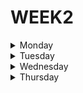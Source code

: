 # WEEK2

<details>
  
<summary> Monday </summary>
  
**1. Who Likes It? exercise**
  
For this exercise we must implement a function that takes an array where the names of our users are stored and returns on the screen the names that interact in each line.

```javascript
function likes(names) {
  if(names.length == 0) 
  return 'no one likes this';
  
  if(names.length == 1)
  return names[0] + ' likes this';
  
  if(names.length == 2)
  return names[0] + ' and ' + names[1] + ' like this';
  
  if(names.length == 3)
  return names[0] + ', ' + names[1] + ' and ' + names[2] + ' like this'; 
  
  if(names.length > 3)
  return names[0] + ', ' + names[1] + ' and ' + (names.length - 2) + ' others like this';
}
```

**2. Bit Counting exercise**
  
Write a function that takes an integer as input, and returns the number of bits that are equal to one in the binary representation of that number. You can guarantee that input is non-negative.


```javascript
  var countBits = function(n) {
  let bit = 0;
  let binary = n.toString(2);
  
  for(let i = 0; i < binary; i++){
    if (binary[i] === '1') bit++
  }
  return bit
};
```
  
</details>




<details>
  
<summary> Tuesday </summary>
  
</details>




<details>
  
<summary> Wednesday </summary>
  
</details>




<details>
  
<summary> Thursday </summary>
  
</details>
